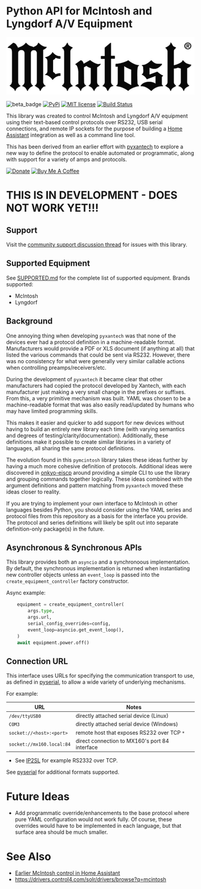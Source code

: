 # Python API for McIntosh and Lyngdorf A/V Equipment

![McIntosh](https://raw.githubusercontent.com/rsnodgrass/pymcintosh/main/img/mcintosh-logo.png)

![beta_badge](https://img.shields.io/badge/maturity-Beta-yellow.png)
[![PyPi](https://img.shields.io/pypi/v/pymcintosh.svg)](https://pypi.python.org/pypi/pymcintosh)
[![MIT license](http://img.shields.io/badge/license-MIT-brightgreen.svg)](http://opensource.org/licenses/MIT)
[![Build Status](https://github.com/rsnodgrass/pymcintosh/actions/workflows/ci.yml/badge.svg)](https://github.com/rsnodgrass/pymcintosh/actions/workflows/ci.yml)

This library was created to control McIntosh and Lyngdorf A/V equipment using their
text-based control protocols over RS232, USB serial connections, and remote IP sockets for the purpose of
building a [Home Assistant](https://home-assistant.io) integration as well as a command line tool.

This has been derived from an earlier effort with [pyxantech](https://github.com/rsnodgrass/pyxantech) to explore a new way to define the protocol to enable
automated or programmatic, along with support for a variety
of amps and protocols.

[![Donate](https://img.shields.io/badge/Donate-PayPal-green.svg)](https://www.paypal.com/cgi-bin/webscr?cmd=_donations&business=WREP29UDAMB6G)
[![Buy Me A Coffee](https://img.shields.io/badge/buy%20me%20a%20coffee-donate-yellow.svg)](https://buymeacoffee.com/DYks67r)

# THIS IS IN DEVELOPMENT - DOES NOT WORK YET!!!

## Support

Visit the [community support discussion thread](https://community.home-assistant.io/t/mcintosh/) for issues with this library.

## Supported Equipment

See [SUPPORTED.md](SUPPORTED.md) for the complete list of supported equipment.
Brands supported:

- McIntosh
- Lyngdorf

## Background

One annoying thing when developing `pyxantech` was that none of the devices
ever had a protocol definition in a machine-readable format. Manufacturers
would provide a PDF or XLS document (if anything at all) that listed
the various commands that could be sent via RS232. However, there was no
consistency for what were generally very similar callable actions when
controlling preamps/receivers/etc.

During the development of `pyxantech` it became clear that other manufacturers
had copied the protocol developed by Xantech, with each
manufacturer just making a very small change in the prefixes or suffixes.
From this, a very primitive mechanism was built. YAML was chosen
to be a machine-readable format that was also easily read/updated by humans
who may have limited programming skills.

This makes it easier and quicker to
add support for new devices without having to build an entirely new library each
time (with varying semantics and degrees of testing/clarity/documentation).
Additionally, these definitions make it possible to create similar libraries in
a variety of languages, all sharing the same protocol definitions.

The evolution found in this `pymcintosh` library takes these ideas further by
having a much more cohesive definition of protocols. Additional ideas were
discovered in [onkyo-eiscp](https://github.com/miracle2k/onkyo-eiscp) around
providing a simple CLI to use the library and grouping commands together
logically. These ideas combined with the argument definitions and pattern
matching from `pyxantech` moved these ideas closer to reality.

If you are trying to implement your own interface to McIntosh in other
languages besides Python, you should consider using the YAML series and
protocol files from this repository as a basis for the interface you provide.
The protocol and series definitions will likely be split out into separate
definition-only package(s) in the future.

## Asynchronous & Synchronous APIs

This library provides both an `asyncio` and a synchronoous implementation.
By default, the synchronous implementation is returned when instantiating
new controller objects unless an `event_loop` is passed into the
`create_equipment_controller` factory constructor.

Async example:

```python
    equipment = create_equipment_controller(
        args.type,
        args.url,
        serial_config_overrides=config,
        event_loop=asyncio.get_event_loop(),
    )
    await equipment.power.off()
```

## Connection URL

This interface uses URLs for specifying the communication transport
to use, as defined in [pyserial](https://pyserial.readthedocs.io/en/latest/url_handlers.html), to allow a wide variety of underlying mechanisms.

For example:

| URL                      | Notes                                                                                               |
| ------------------------ | --------------------------------------------------------------------------------------------------- |
| `/dev/ttyUSB0`           | directly attached serial device (Linux)                                                             |
| `COM3`                   | directly attached serial device (Windows)                                                           |
| `socket://<host>:<port>` | remote host that exposes RS232 over TCP ``*`` |
| `socket://mx160.local:84` | direct connection to MX160's port 84 interface |

* See [IP2SL](https://github.com/rsnodgrass/virtual-ip2sl) for example RS2332 over TCP.

See [pyserial](https://pyserial.readthedocs.io/en/latest/url_handlers.html) for additional formats supported.

# Future Ideas

- Add programmatic override/enhancements to the base protocol where pure
  YAML configuration would not work fully. Of course, these overrides would have
  to be implemented in each language, but that surface area should be much smaller.

# See Also

- [Earlier McIntosh control in Home Assistant](https://community.home-assistant.io/t/need-help-using-rs232-to-control-a-receiver/95210/8)
- https://drivers.control4.com/solr/drivers/browse?q=mcintosh
